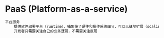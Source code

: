 # PaaS (Platform-as-a-service)
```md
平台服务
	提供软件部署平台（runtime），抽象掉了硬件和操作系统细节，可以无缝地扩展（scaling）
	开发者只需要关注自己的业务逻辑，不需要关注底层
```
